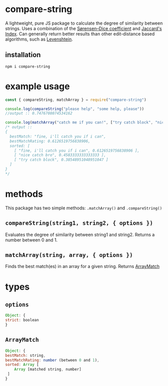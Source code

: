# compare-string

A lightweight, pure JS package to calculate the degree of similarity between strings. Uses a combination of the [Sørensen–Dice coefficient](https://en.wikipedia.org/wiki/S%C3%B8rensen%E2%80%93Dice_coefficient) and [Jaccard's Index](https://en.wikipedia.org/wiki/Jaccard_index). Can generally return better results than other edit-distance based algorithms, such as [Levenshtein](https://en.wikipedia.org/wiki/Levenshtein_distance).

## installation
`npm i compare-string`

# example usage
```js
const { compareString, matchArray } = require("compare-string")

console.log(compareString("please help", "some help, please"))
//output :: 0.7476708074534162

console.log(matchArray("catch me if you can!", ["try catch block", "nice catch bro", "fine, i'll catch you if i can"]))
/* output ::
{
  bestMatch: "fine, i'll catch you if i can",
  bestMatchRating: 0.6126519756838906,
  sorted: [
    [ "fine, i'll catch you if i can", 0.6126519756838906 ],
    [ "nice catch bro", 0.4583333333333333 ],
    [ "try catch block", 0.38548951048951047 ]
  ]
}
*/
```

# methods
This package has two simple methods: `.matchArray()` and `.compareString()`

## `compareString(string1, string2, { options })`

Evaluates the degree of similarity between string1 and string2. 
Returns a number between 0 and 1.

## `matchArray(string, array, { options })`

Finds the best match(es) in an array for a given string. Returns [ArrayMatch](#ArrayMatch)

# types

## `options`
```js
Object: {
strict: boolean
}
```

## `ArrayMatch`
```js
Object: {
bestMatch: string,
bestMatchRating: number (between 0 and 1),
sorted: Array [
    Array [matched string, number]
 ]
}
```